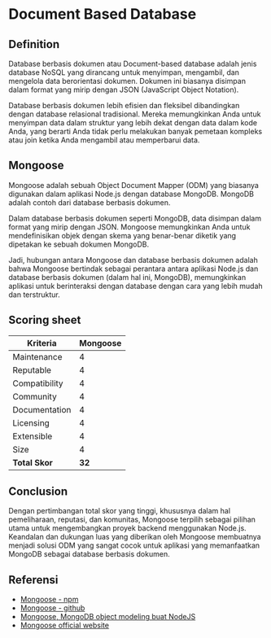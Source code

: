 # Document Based Database

## Definition

Database berbasis dokumen atau Document-based database adalah jenis database NoSQL yang dirancang untuk menyimpan, mengambil, dan mengelola data berorientasi dokumen. Dokumen ini biasanya disimpan dalam format yang mirip dengan JSON (JavaScript Object Notation).

Database berbasis dokumen lebih efisien dan fleksibel dibandingkan dengan database relasional tradisional. Mereka memungkinkan Anda untuk menyimpan data dalam struktur yang lebih dekat dengan data dalam kode Anda, yang berarti Anda tidak perlu melakukan banyak pemetaan kompleks atau join ketika Anda mengambil atau memperbarui data.


## Mongoose

Mongoose adalah sebuah Object Document Mapper (ODM) yang biasanya digunakan dalam aplikasi Node.js dengan database MongoDB. MongoDB adalah contoh dari database berbasis dokumen. 

Dalam database berbasis dokumen seperti MongoDB, data disimpan dalam format yang mirip dengan JSON. Mongoose memungkinkan Anda untuk mendefinisikan objek dengan skema yang benar-benar diketik yang dipetakan ke sebuah dokumen MongoDB. 

Jadi, hubungan antara Mongoose dan database berbasis dokumen adalah bahwa Mongoose bertindak sebagai perantara antara aplikasi Node.js dan database berbasis dokumen (dalam hal ini, MongoDB), memungkinkan aplikasi untuk berinteraksi dengan database dengan cara yang lebih mudah dan terstruktur.

## Scoring sheet

| Kriteria       | Mongoose |
| -------------- | -------- |
| Maintenance   | 4   |
| Reputable       | 4   |
| Compatibility | 4   |
| Community      | 4   |
| Documentation    | 4   |
| Licensing        | 4  |
| Extensible| 4   |
| Size         | 4   |
| **Total Skor** | **32**   |

## Conclusion

Dengan pertimbangan total skor yang tinggi, khususnya dalam hal pemeliharaan, reputasi, dan komunitas, Mongoose terpilih sebagai pilihan utama untuk mengembangkan proyek backend menggunakan Node.js. Keandalan dan dukungan luas yang diberikan oleh Mongoose membuatnya menjadi solusi ODM yang sangat cocok untuk aplikasi yang memanfaatkan MongoDB sebagai database berbasis dokumen.

## Referensi

- [Mongoose - npm](https://www.npmjs.com/package/mongoose)
- [Mongoose - github](https://github.com/Automattic/mongoose)
- [Mongoose, MongoDB object modeling buat NodeJS](https://medium.com/@ekaprasasti/mongoose-mongodb-object-modeling-buat-nodejs-83627f521e26)
- [Mongoose official website](https://mongoosejs.com/)